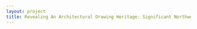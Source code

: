 ```yaml
--- 
layout: project 
title: Revealing An Architectural Drawing Heritage: Significant Northwest Architects
---
```



